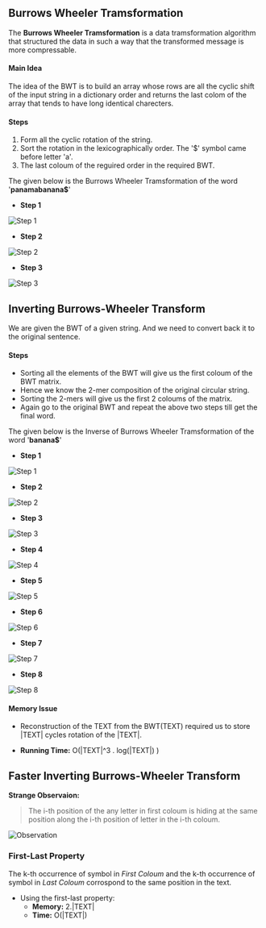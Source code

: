 ## Burrows Wheeler Tramsformation

The **Burrows Wheeler Tramsformation** is a data tramsformation algorithm that structured the data in such a way that the transformed message is more compressable.

#### Main Idea

The idea of the BWT is to build an array whose rows are all the cyclic shift of the input string in a dictionary order and returns the last colom of the array that tends to have long identical charecters.

#### Steps

1. Form all the cyclic rotation of the string.
2. Sort the rotation in the lexicographically order. The '$' symbol came before letter 'a'.
3. The last coloum of the reguired order in the required BWT.

The given below is the Burrows Wheeler Tramsformation of the word '**panamabanana$**'

- **Step 1**

![Step 1](images/BWT_1.png)

- **Step 2**

![Step 2](images/BWT_2.png)


- **Step 3**

![Step 3](images/BWT_3.png)


## Inverting  Burrows-Wheeler Transform

We are given the BWT of a given string. And we need to convert back it to the original sentence.

#### Steps

- Sorting all the elements of the BWT will give us the first coloum of the BWT matrix.
- Hence we know the 2-mer composition of the original circular string.
- Sorting the 2-mers will give us the first 2 coloums of the matrix.
- Again go to the original BWT and repeat the above two steps till get the final word.

The given below is the  Inverse of Burrows Wheeler Tramsformation of the word '**banana$**'

- **Step 1**

![Step 1](images/Inverse_BWT_1.png)

- **Step 2**

![Step 2](images/Inverse_BWT_2.png)

- **Step 3**

![Step 3](images/Inverse_BWT_3.png)

- **Step 4**

![Step 4](images/Inverse_BWT_4.png)

- **Step 5**

![Step 5](images/Inverse_BWT_5.png)

- **Step 6**

![Step 6](images/Inverse_BWT_6.png)

- **Step 7**

![Step 7](images/Inverse_BWT_7.png)

- **Step 8**

![Step 8](images/Inverse_BWT_8.png)


#### Memory Issue

- Reconstruction of the TEXT from the BWT(TEXT) required us to store |TEXT| cycles rotation of the |TEXT|.

- **Running Time:** O(|TEXT|^3 . log(|TEXT|) )


## Faster Inverting  Burrows-Wheeler Transform

**Strange Observaion:**

>The i-th position of the any letter in first coloum is hiding at the same position along the i-th position of letter in the i-th coloum.

![Observation](images/observation.png)

### First-Last Property

The k-th occurrence of symbol in *First Coloum* and the k-th occurrence of symbol in *Last Coloum* corrospond to the same position in the text.


- Using the first-last property:
	+ **Memory:** 2.|TEXT|
	+ **Time:** O(|TEXT|)